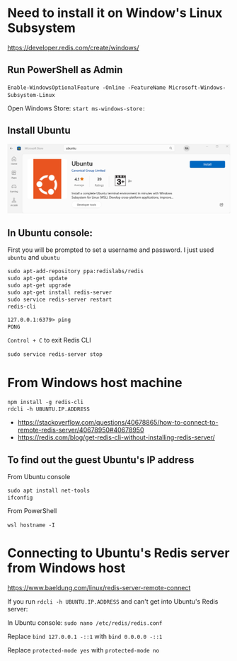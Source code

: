 # Need to install it on Window's Linux Subsystem

https://developer.redis.com/create/windows/

## Run PowerShell as Admin

`Enable-WindowsOptionalFeature -Online -FeatureName Microsoft-Windows-Subsystem-Linux`

Open Windows Store: `start ms-windows-store:`

## Install Ubuntu

![](https://raw.githubusercontent.com/atabegruslan/Others/master/Illustrations/Storage/Windows_store_install_Ubuntu.png)

## In Ubuntu console:

First you will be prompted to set a username and password. I just used `ubuntu` and `ubuntu`

```
sudo apt-add-repository ppa:redislabs/redis
sudo apt-get update
sudo apt-get upgrade
sudo apt-get install redis-server
sudo service redis-server restart
redis-cli
```

```
127.0.0.1:6379> ping
PONG
```

`Control + C` to exit Redis CLI

`sudo service redis-server stop`

# From Windows host machine

```
npm install -g redis-cli
rdcli -h UBUNTU.IP.ADDRESS
```

- https://stackoverflow.com/questions/40678865/how-to-connect-to-remote-redis-server/40678950#40678950
- https://redis.com/blog/get-redis-cli-without-installing-redis-server/

## To find out the guest Ubuntu's IP address

From Ubuntu console

```
sudo apt install net-tools
ifconfig
```

From PowerShell

`wsl hostname -I`

# Connecting to Ubuntu's Redis server from Windows host

https://www.baeldung.com/linux/redis-server-remote-connect

If you run `rdcli -h UBUNTU.IP.ADDRESS` and can't get into Ubuntu's Redis server:

In Ubuntu console: `sudo nano /etc/redis/redis.conf`

Replace `bind 127.0.0.1 -::1` with `bind 0.0.0.0 -::1`

Replace `protected-mode yes` with `protected-mode no`

